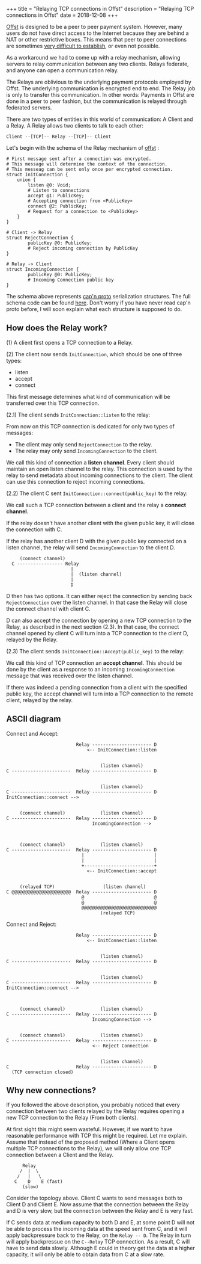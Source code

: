 +++
title = "Relaying TCP connections in Offst"
description = "Relaying TCP connections in Offst"
date = 2018-12-08
+++

[Offst](https://github.com/freedomlayer/offst) is designed to be a peer to peer
payment system. However, many users do not have direct access to the Internet
because they are behind a NAT or other restrictive boxes.  This means that peer
to peer connections are sometimes [very difficult to
establish](https://en.wikipedia.org/wiki/NAT_traversal), or even not possible.

As a workaround we had to come up with a relay mechanism, allowing servers to
relay communication between any two clients. Relays federate, and anyone can
open a communication relay. 

The Relays are oblivious to the underlying payment protocols employed by Offst.
The underlying communication is encrypted end to end. The Relay job is only to
transfer this communication. In other words: Payments in Offst are done in a
peer to peer fashion, but the communication is relayed through federated
servers.

There are two types of entities in this world of communication: A Client and a
Relay. A Relay allows two clients to talk to each other:

```
Client --[TCP]-- Relay --[TCP]-- Client
```

Let's begin with the schema of the Relay mechanism of [offst](https://github.com/freedomlayer/offst) :

```
# First message sent after a connection was encrypted.
# This message will determine the context of the connection.
# This messeag can be sent only once per encrypted connection.
struct InitConnection {
    union {
        listen @0: Void;
        # Listen to connections
        accept @1: PublicKey;
        # Accepting connection from <PublicKey>
        connect @2: PublicKey;
        # Request for a connection to <PublicKey> 
    }
}

# Client -> Relay
struct RejectConnection {
        publicKey @0: PublicKey;
        # Reject incoming connection by PublicKey
}

# Relay -> Client
struct IncomingConnection {
        publicKey @0: PublicKey;
        # Incoming Connection public key
}
```

The schema above represents [cap'n proto](https://capnproto.org/) serialization
structures. The full schema code can be found 
[here](https://github.com/freedomlayer/offst/blob/24f40e516e78737946d7a27b66d18ee88c5b58e2/components/proto/src/schema/relay.capnp).
Don't worry if you have never read cap'n proto before, I will soon explain what
each structure is supposed to do.


## How does the Relay work?

(1) A client first opens a TCP connection to a Relay.

(2) The client now sends `InitConnection`, which should be one of three types:

- listen
- accept
- connect

This first message determines what kind of communication will be transferred
over this TCP connection.

(2.1) The client sends `InitConnection::listen` to the relay:

From now on this TCP connection is dedicated for only two types of messages:

- The client may only send `RejectConnection` to the relay.
- The relay may only send `IncomingConnection` to the client. 

We call this kind of connection a **listen channel**. Every client should
maintain an open listen channel to the relay. This connection is used by the
relay to send metadata about incoming connections to the client. The client can
use this connection to reject incoming connections.

(2.2) The client C sent `InitConnection::connect(public_key)` to the relay:

We call such a TCP connection between a client and the relay a **connect channel**.

If the relay doesn't have another client with the given public key, it will
close the connection with C.

If the relay has another client D with the given public key connected on a
listen channel, the relay will send `IncomingConnection` to the client D.


```
     (connect channel)
  C ----------------- Relay
                        |
                        |  (listen channel)
                        |
                        D
```

D then has two options. It can either reject the connection by sending back
`RejectConnection` over the listen channel. In that case the Relay will close
the connect channel with client C.

D can also accept the connection by opening a new TCP connection to the
Relay, as described in the next section (2.3). In that case, the connect
channel opened by client C will turn into a TCP connection to the client D,
relayed by the Relay.

(2.3) The client sends `InitConnection::Accept(public_key)` to the relay:

We call this kind of TCP connection an **accept channel**. This should be done
by the client as a response to an incoming `IncomingConnection` message that
was received over the listen channel.

If there was indeed a pending connection from a client with the specified
public key, the accept channel will turn into a TCP connection to the remote
client, relayed by the relay.


## ASCII diagram

Connect and Accept:

```
                          Relay ---------------------- D
                              <-- InitConnection::listen 


                                   (listen channel)
C ----------------------  Relay ---------------------- D


                                   (listen channel)
C ----------------------  Relay ---------------------- D
InitConnection::connect -->


     (connect channel)             (listen channel)
C ----------------------  Relay ---------------------- D
                                IncomingConnection -->



     (connect channel)             (listen channel)
C ----------------------  Relay ---------------------- D
                            |                          |
                            |                          |
                            +--------------------------+
                              <-- InitConnection::accept


     (relayed TCP)                  (listen channel)
C @@@@@@@@@@@@@@@@@@@@@@  Relay ---------------------- D
                            @                          @
                            @                          @
                            @@@@@@@@@@@@@@@@@@@@@@@@@@@@
                                   (relayed TCP)

```

Connect and Reject:

```
                          Relay ---------------------- D
                              <-- InitConnection::listen 


                                   (listen channel)
C ----------------------  Relay ---------------------- D


                                   (listen channel)
C ----------------------  Relay ---------------------- D
InitConnection::connect -->



     (connect channel)             (listen channel)
C ----------------------  Relay ---------------------- D
                                IncomingConnection -->


     (connect channel)             (listen channel)
C ----------------------  Relay ---------------------- D
                                <-- Reject Connection


                                   (listen channel)
C                         Relay ---------------------- D
  (TCP connection closed)

```


## Why new connections?

If you followed the above description, you probably noticed that every
connection between two clients relayed by the Relay requires opening a new TCP
connection to the Relay (From both clients).

At first sight this might seem wasteful. However, if we want to have reasonable
performance with TCP this might be required. Let me explain. Assume that
instead of the proposed method (Where a Client opens multiple TCP connections
to the Relay), we will only allow one TCP connection between a Client and the
Relay.

```
      Relay
     /  |  \
    /   |   \  
   C    D    E (fast)
      (slow)
```

Consider the topology above. Client C wants to send messages both to Client D
and Client E. Now assume that the connection between the Relay and D is very
slow, but the connection between the Relay and E is very fast.

If C sends data at medium capacity to both D and E, at some point D will not be
able to process the incoming data at the speed sent from C, and it will apply
backpressure back to the Relay, on the `Relay -- D`. The Relay in turn will
apply backpressue on the `C--Relay` TCP connection. As a result, C will have to
send data slowly. Although E could in theory get the data at a higher capacity,
it will only be able to obtain data from C at a slow rate.



